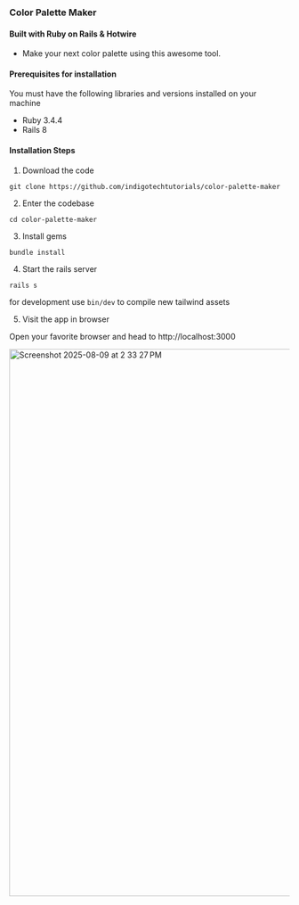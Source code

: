 ### Color Palette Maker
#### Built with Ruby on Rails & Hotwire

- Make your next color palette using this awesome tool.

#### Prerequisites for installation

You must have the following libraries and versions installed on your machine

- Ruby 3.4.4
- Rails 8

#### Installation Steps

1. Download the code

`git clone https://github.com/indigotechtutorials/color-palette-maker`

2. Enter the codebase

`cd color-palette-maker`

3. Install gems

`bundle install`

4. Start the rails server

`rails s`

for development use `bin/dev` to compile new tailwind assets

5. Visit the app in browser

Open your favorite browser and head to http://localhost:3000

<img width="1710" height="982" alt="Screenshot 2025-08-09 at 2 33 27 PM" src="https://github.com/user-attachments/assets/be84921d-0453-4622-a765-cf3cadd593fd" />
